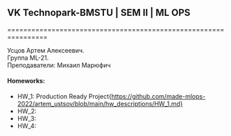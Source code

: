 ## VK Technopark-BMSTU | SEM II | ML OPS

================================================================ 
  
Усцов Артем Алексеевич.  
Группа ML-21.  
Преподаватели: Михаил Марюфич  

#### Homeworks:
- HW_1: Production Ready Project{https://github.com/made-mlops-2022/artem_ustsov/blob/main/hw_descriptions/HW_1.md}
- HW_2:
- HW_3:
- HW_4:
